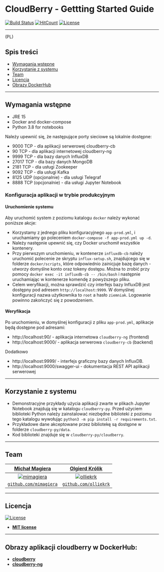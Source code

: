 
# CloudBerry - Gettting Started Guide

[![Build Status](https://travis-ci.com/olliekrk/cloud-berry.svg?token=Ud4LPsJ6sjn1qVy7MUNS&branch=master)](https://travis-ci.com/olliekrk/cloud-berry)
[![HitCount](http://hits.dwyl.com/olliekrk/cloud-berry.svg)](http://hits.dwyl.com/cloudberry-agh-team/cloudberry-getting-started)
[![License](http://img.shields.io/:license-mit-blue.svg?style=flat-square)](http://badges.mit-license.org)

---

(PL)

## Spis treści

- [Wymagania wstępne](#requirements)
- [Korzystanie z systemu](#usage)
- [Team](#team)
- [Licencja](#license)
- [Obrazy DockerHub](#dockerhub)

---

## Wymagania wstępne

- JRE 15
- Docker and docker-compose
- Python 3.8 for notebooks

Należy upewnić się, że następujące porty sieciowe są lokalnie dostępne:
* 9000 TCP - dla aplikacji serwerowej cloudberry-cb
* 90 TCP - dla aplikacji internetowej cloudberry-ng
* 9999 TCP - dla bazy danych InfluxDB
* 27017 TCP - dla bazy danych MongoDB
* 2181 TCP - dla usługi Zookeeper
* 9092 TCP - dla usługi Kafka
* 8125 UDP (opcjonalnie) - dla usługi Telegraf
* 8888 TCP (opcjonalnie) - dla usługi Jupyter Notebook

### Konfiguracja aplikacji w trybie produkcyjnym

#### Uruchomienie systemu

Aby uruchomić system z poziomu katalogu `docker` należy wykonać poniższe akcje:

* Korzystamy z jednego pliku konfiguracyjnego `app-prod.yml`, i uruchamiamy go poleceniem 
`docker-compose -f app-prod.yml up -d`.
* Należy następnie upewnić się, czy Docker uruchomił wszystkie kontenery.
* Przy pierwszym uruchomieniu, w kontenerze `influxdb-cb` należy uruchomić polecenie ze skryptu `influx-setup.sh`, znajdujcego się w folderze `docker/scripts`, które odpowiednio zainicjuje bazę danych - utworzy domyślne konto oraz
 tokeny dostępu. Można to zrobić przy pomocy `docker exec -it influxdb-cb -- /bin/bash` i następnie uruchamiając w kontenerze komendę z powyższego pliku.
* Celem weryfikacji, można sprawdzić czy interfejs bazy InfluxDB jest dostępny pod adresem `http://localhost:9999`. W domyślnej konfiguracji nazwa użytkownika to `root` a hasło `ziemniak`. Logowanie powinno zakończyć się z powodzeniem.

#### Weryfikacja

Po uruchomieniu, w domyślnej konfiguracji z pliku `app-prod.yml`, aplikacje będą dostępne pod adresami:
* http://localhost:90/ - aplikacja internetowa `cloudberry-ng` (frontend)
* http://localhost:9000/ - aplikacja serwerowa `cloudberry-cb` (backend)

Dodatkowo
* http://localhost:9999/ - interfejs graficzny bazy danych InfluxDB.
* http://localhost:9000/swagger-ui - dokumentacja REST API aplikacji serwerowej

---

## Korzystanie z systemu

* Demonstracyjne przykłady użycia aplikacji zwarte w plikach Jupyter Notebook znajdują się w katalogu `cloudberry-py`. Przed użyciem biblioteki Python należy zainstalować niezbędne biblioteki z poziomu tego katalogu wywołując `python3 -m pip install -r requirements.txt`.
* Przykładowe dane akceptowane przez bibliotekę są dostępne w folderze `cloudberry-py/data`.
* Kod biblioteki znajduje się w `cloudberry-py/cloudberry`.

---

## Team

| <a href="http://github.com/mimagiera" target="_blank">**Michał Magiera**</a> | <a href="http://github.com/olliekrk" target="_blank">**Olgierd Królik**</a> |
| :---: |:---:|
| [![mimagiera](https://avatars0.githubusercontent.com/u/43969709?s=200&v=4)](http://github.com/mimagiera)    | [![olliekrk](https://avatars3.githubusercontent.com/u/37264550?s=200&u=40b1359dfb778fe2ca75f57ed4e62acc203940a1&v=4)](http://github.com/olliekrk) |
| <a href="http://github.com/mimagiera" target="_blank">`github.com/mimagiera`</a> | <a href="http://github.com/olliekrk" target="_blank">`github.com/olliekrk`</a> |

---

## Licencja

[![License](http://img.shields.io/:license-mit-blue.svg?style=flat-square)](http://badges.mit-license.org)

- **[MIT license](http://opensource.org/licenses/mit-license.php)**


---

## Obrazy aplikacji cloudberry w DockerHub:
- **[cloudberry](https://hub.docker.com/repository/docker/olliekrk/cloudberry)**
- **[cloudberry-ng](https://hub.docker.com/repository/docker/olliekrk/cloudberry-ng)**
